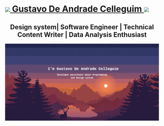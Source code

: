 <!-- apresentação -->
<div class ="inicio">
 <h1 align="left"> <a href="https://www.linkedin.com/in/gustavo-de-andrade-celleguim-b59894229/" target="_blank">    <img src="https://github.com/thompsonemerson/thompsonemerson/raw/master/cover-thompson.png" height="50"/>  Gustavo De Andrade Celleguim  </a>
  <img src="https://raw.githubusercontent.com/kaueMarques/kaueMarques/master/hi.gif" height="23px"></h1>
 <h2 align="center"> Design system| Software Engineer | Technical Content Writer | Data Analysis Enthusiast</h2>
  <img src="https://github.com/GusCelleguim/GusCelleguim/blob/main/img/gustavo-de-andrade-photo.png?raw=true">
  </div>

  
